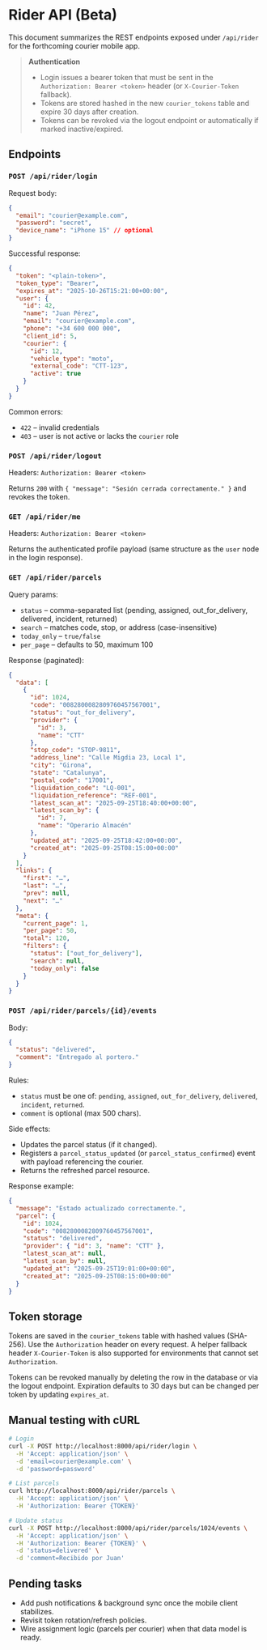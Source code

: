 # Rider API (Beta)

This document summarizes the REST endpoints exposed under `/api/rider` for the forthcoming courier mobile app.

> **Authentication**
>
> - Login issues a bearer token that must be sent in the `Authorization: Bearer <token>` header (or `X-Courier-Token` fallback).
> - Tokens are stored hashed in the new `courier_tokens` table and expire 30 days after creation.
> - Tokens can be revoked via the logout endpoint or automatically if marked inactive/expired.

## Endpoints

### `POST /api/rider/login`

Request body:

```json
{
  "email": "courier@example.com",
  "password": "secret",
  "device_name": "iPhone 15" // optional
}
```

Successful response:

```json
{
  "token": "<plain-token>",
  "token_type": "Bearer",
  "expires_at": "2025-10-26T15:21:00+00:00",
  "user": {
    "id": 42,
    "name": "Juan Pérez",
    "email": "courier@example.com",
    "phone": "+34 600 000 000",
    "client_id": 5,
    "courier": {
      "id": 12,
      "vehicle_type": "moto",
      "external_code": "CTT-123",
      "active": true
    }
  }
}
```

Common errors:

- `422` – invalid credentials
- `403` – user is not active or lacks the `courier` role

### `POST /api/rider/logout`

Headers: `Authorization: Bearer <token>`

Returns `200` with `{ "message": "Sesión cerrada correctamente." }` and revokes the token.

### `GET /api/rider/me`

Headers: `Authorization: Bearer <token>`

Returns the authenticated profile payload (same structure as the `user` node in the login response).

### `GET /api/rider/parcels`

Query params:

- `status` – comma-separated list (pending, assigned, out_for_delivery, delivered, incident, returned)
- `search` – matches code, stop, or address (case-insensitive)
- `today_only` – `true/false`
- `per_page` – defaults to 50, maximum 100

Response (paginated):

```json
{
  "data": [
    {
      "id": 1024,
      "code": "0082800082809760457567001",
      "status": "out_for_delivery",
      "provider": {
        "id": 3,
        "name": "CTT"
      },
      "stop_code": "STOP-9811",
      "address_line": "Calle Migdia 23, Local 1",
      "city": "Girona",
      "state": "Catalunya",
      "postal_code": "17001",
      "liquidation_code": "LQ-001",
      "liquidation_reference": "REF-001",
      "latest_scan_at": "2025-09-25T18:40:00+00:00",
      "latest_scan_by": {
        "id": 7,
        "name": "Operario Almacén"
      },
      "updated_at": "2025-09-25T18:42:00+00:00",
      "created_at": "2025-09-25T08:15:00+00:00"
    }
  ],
  "links": {
    "first": "…",
    "last": "…",
    "prev": null,
    "next": "…"
  },
  "meta": {
    "current_page": 1,
    "per_page": 50,
    "total": 120,
    "filters": {
      "status": ["out_for_delivery"],
      "search": null,
      "today_only": false
    }
  }
}
```

### `POST /api/rider/parcels/{id}/events`

Body:

```json
{
  "status": "delivered",
  "comment": "Entregado al portero."
}
```

Rules:

- `status` must be one of: `pending`, `assigned`, `out_for_delivery`, `delivered`, `incident`, `returned`.
- `comment` is optional (max 500 chars).

Side effects:

- Updates the parcel status (if it changed).
- Registers a `parcel_status_updated` (or `parcel_status_confirmed`) event with payload referencing the courier.
- Returns the refreshed parcel resource.

Response example:

```json
{
  "message": "Estado actualizado correctamente.",
  "parcel": {
    "id": 1024,
    "code": "0082800082809760457567001",
    "status": "delivered",
    "provider": { "id": 3, "name": "CTT" },
    "latest_scan_at": null,
    "latest_scan_by": null,
    "updated_at": "2025-09-25T19:01:00+00:00",
    "created_at": "2025-09-25T08:15:00+00:00"
  }
}
```

## Token storage

Tokens are saved in the `courier_tokens` table with hashed values (SHA-256). Use the `Authorization` header on every request. A helper fallback header `X-Courier-Token` is also supported for environments that cannot set `Authorization`.

Tokens can be revoked manually by deleting the row in the database or via the logout endpoint. Expiration defaults to 30 days but can be changed per token by updating `expires_at`.

## Manual testing with cURL

```bash
# Login
curl -X POST http://localhost:8000/api/rider/login \
  -H 'Accept: application/json' \
  -d 'email=courier@example.com' \
  -d 'password=password'

# List parcels
curl http://localhost:8000/api/rider/parcels \
  -H 'Accept: application/json' \
  -H 'Authorization: Bearer {TOKEN}'

# Update status
curl -X POST http://localhost:8000/api/rider/parcels/1024/events \
  -H 'Accept: application/json' \
  -H 'Authorization: Bearer {TOKEN}' \
  -d 'status=delivered' \
  -d 'comment=Recibido por Juan'
```

## Pending tasks

- Add push notifications & background sync once the mobile client stabilizes.
- Revisit token rotation/refresh policies.
- Wire assignment logic (parcels per courier) when that data model is ready.
